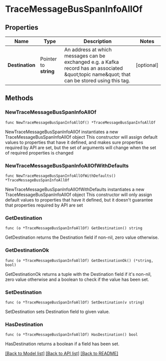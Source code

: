 # TraceMessageBusSpanInfoAllOf

## Properties

Name | Type | Description | Notes
------------ | ------------- | ------------- | -------------
**Destination** | Pointer to **string** | An address at which messages can be exchanged e.g. a Kafka record has an associated \&quot;topic name\&quot; that can be stored using this tag. | [optional] 

## Methods

### NewTraceMessageBusSpanInfoAllOf

`func NewTraceMessageBusSpanInfoAllOf() *TraceMessageBusSpanInfoAllOf`

NewTraceMessageBusSpanInfoAllOf instantiates a new TraceMessageBusSpanInfoAllOf object
This constructor will assign default values to properties that have it defined,
and makes sure properties required by API are set, but the set of arguments
will change when the set of required properties is changed

### NewTraceMessageBusSpanInfoAllOfWithDefaults

`func NewTraceMessageBusSpanInfoAllOfWithDefaults() *TraceMessageBusSpanInfoAllOf`

NewTraceMessageBusSpanInfoAllOfWithDefaults instantiates a new TraceMessageBusSpanInfoAllOf object
This constructor will only assign default values to properties that have it defined,
but it doesn't guarantee that properties required by API are set

### GetDestination

`func (o *TraceMessageBusSpanInfoAllOf) GetDestination() string`

GetDestination returns the Destination field if non-nil, zero value otherwise.

### GetDestinationOk

`func (o *TraceMessageBusSpanInfoAllOf) GetDestinationOk() (*string, bool)`

GetDestinationOk returns a tuple with the Destination field if it's non-nil, zero value otherwise
and a boolean to check if the value has been set.

### SetDestination

`func (o *TraceMessageBusSpanInfoAllOf) SetDestination(v string)`

SetDestination sets Destination field to given value.

### HasDestination

`func (o *TraceMessageBusSpanInfoAllOf) HasDestination() bool`

HasDestination returns a boolean if a field has been set.


[[Back to Model list]](../README.md#documentation-for-models) [[Back to API list]](../README.md#documentation-for-api-endpoints) [[Back to README]](../README.md)


